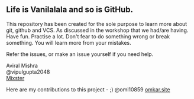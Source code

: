 ## Life is Vanilalala and so is GitHub.

This repository has been created for the sole purpose to learn more about git, github and VCS. As discussed in the workshop that we had/are having.
Have fun. Practise a lot. Don't fear to do something wrong or break something.
You will learn more from your mistakes.

Refer the issues, or make an issue yourself if you need help.

Aviral Mishra  
@vipulgupta2048  
[Mixster](www.mixstersite.wordpress.com)

Here are my contributions to this project - ;)
@omi10859
[omkar.site](omkar.site)
